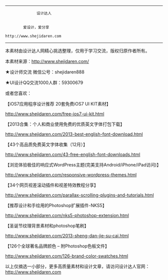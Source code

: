 ﻿
***********************************

 
                  设计达人


            爱设计，爱分享

    http://www.shejidaren.com


***********************************


本素材由设计达人网精心挑选整理，仅用于学习交流，版权归原作者所有。


本素材来源：http://www.shejidaren.com/



★设计师交流 微信公号：shejidaren888


★UI设计QQ交流1000人群：59300679




或者您喜欢：



【iOS7应用程序设计推荐 20套免费iOS7 UI KIT素材】

http://www.shejidaren.com/free-ios7-ui-kit.html



【2013合集：个人和商业使用免费的优质英文字体打包下载】

http://www.shejidaren.com/2013-best-english-font-download.html



【43个高品质免费英文字体收集（12月）】

http://www.shejidaren.com/43-free-english-font-downloads.html



【浏览体验极佳的响应式WordPress主题(完美支持Android/iPhone/iPad访问)】

http://www.shejidaren.com/responsive-wordpress-themes.html



【34个网页视差滚动插件和视差特效教程分享】

http://www.shejidaren.com/parallax-scrolling-plugins-and-tutorials.html



【推荐设计和手绘用的Photoshop扩展插件-NKS5】

http://www.shejidaren.com/nks5-photoshop-extension.html



【圣诞节纹理背景素材和photoshop笔刷】

http://www.shejidaren.com/2013-sheng-dan-jie-su-cai.html



【126个全球著名品牌颜色 – 附Photoshop色板文件】

http://www.shejidaren.com/126-brand-color-swatches.html



以上仅摘选一小部分，更多高质量素材和设计文章，请访问设计达人官网：http://www.shejidaren.com




